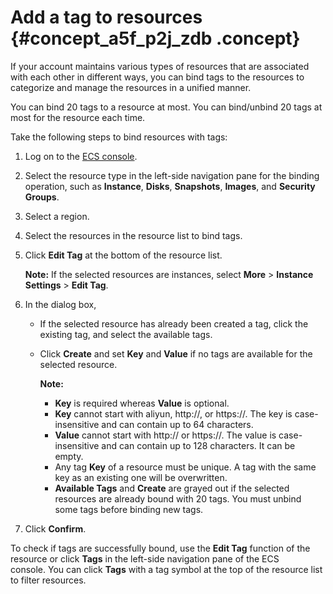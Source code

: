 # Add a tag to resources {#concept_a5f_p2j_zdb .concept}

If your account maintains various types of resources that are associated with each other in different ways, you can bind tags to the resources to categorize and manage the resources in a unified manner.

You can bind 20 tags to a resource at most. You can bind/unbind 20 tags at most for the resource each time.

Take the following steps to bind resources with tags:

1.  Log on to the [ECS console](https://partners-intl.console.aliyun.com/#/ecs).
2.  Select the resource type in the left-side navigation pane for the binding operation, such as **Instance**, **Disks**, **Snapshots**, **Images**, and **Security Groups**.
3.  Select a region.
4.  Select the resources in the resource list to bind tags.
5.  Click **Edit Tag** at the bottom of the resource list.

    **Note:** If the selected resources are instances, select **More** \> **Instance Settings** \> **Edit Tag**.

6.  In the dialog box,
    -   If the selected resource has already been created a tag, click the existing tag, and select the available tags.
    -   Click **Create** and set **Key** and **Value** if no tags are available for the selected resource.

        **Note:** 

        -   **Key** is required whereas **Value** is optional.
        -   **Key** cannot start with aliyun, http://, or https://. The key is case-insensitive and can contain up to 64 characters.
        -   **Value** cannot start with http:// or https://. The value is case-insensitive and can contain up to 128 characters. It can be empty.
        -   Any tag **Key** of a resource must be unique. A tag with the same key as an existing one will be overwritten.
        -   **Available Tags** and **Create** are grayed out if the selected resources are already bound with 20 tags. You must unbind some tags before binding new tags.
7.  Click **Confirm**.

To check if tags are successfully bound, use the **Edit Tag** function of the resource or click **Tags** in the left-side navigation pane of the ECS console. You can click **Tags** with a tag symbol at the top of the resource list to filter resources.

